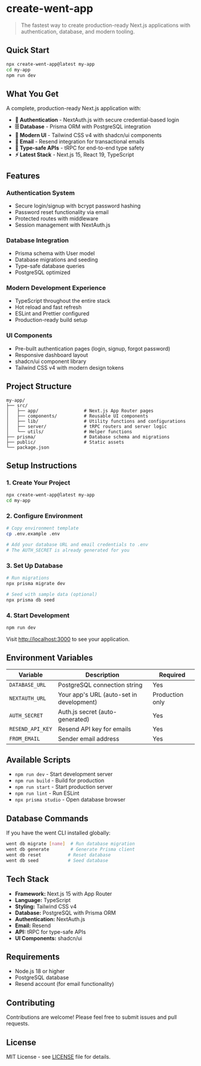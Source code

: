# create-went-app

> The fastest way to create production-ready Next.js applications with authentication, database, and modern tooling.

## Quick Start

```bash
npx create-went-app@latest my-app
cd my-app
npm run dev
```

## What You Get

A complete, production-ready Next.js application with:

- **🔐 Authentication** - NextAuth.js with secure credential-based login
- **🗄️ Database** - Prisma ORM with PostgreSQL integration
- **🎨 Modern UI** - Tailwind CSS v4 with shadcn/ui components
- **📧 Email** - Resend integration for transactional emails
- **🔄 Type-safe APIs** - tRPC for end-to-end type safety
- **⚡ Latest Stack** - Next.js 15, React 19, TypeScript

## Features

### Authentication System
- Secure login/signup with bcrypt password hashing
- Password reset functionality via email
- Protected routes with middleware
- Session management with NextAuth.js

### Database Integration
- Prisma schema with User model
- Database migrations and seeding
- Type-safe database queries
- PostgreSQL optimized

### Modern Development Experience
- TypeScript throughout the entire stack
- Hot reload and fast refresh
- ESLint and Prettier configured
- Production-ready build setup

### UI Components
- Pre-built authentication pages (login, signup, forgot password)
- Responsive dashboard layout
- shadcn/ui component library
- Tailwind CSS v4 with modern design tokens

## Project Structure

```
my-app/
├── src/
│   ├── app/                 # Next.js App Router pages
│   ├── components/          # Reusable UI components
│   ├── lib/                 # Utility functions and configurations
│   ├── server/              # tRPC routers and server logic
│   └── utils/               # Helper functions
├── prisma/                  # Database schema and migrations
├── public/                  # Static assets
└── package.json
```

## Setup Instructions

### 1. Create Your Project
```bash
npx create-went-app@latest my-app
cd my-app
```

### 2. Configure Environment
```bash
# Copy environment template
cp .env.example .env

# Add your database URL and email credentials to .env
# The AUTH_SECRET is already generated for you
```

### 3. Set Up Database
```bash
# Run migrations
npx prisma migrate dev

# Seed with sample data (optional)
npx prisma db seed
```

### 4. Start Development
```bash
npm run dev
```

Visit [http://localhost:3000](http://localhost:3000) to see your application.

## Environment Variables

| Variable | Description | Required |
|----------|-------------|----------|
| `DATABASE_URL` | PostgreSQL connection string | Yes |
| `NEXTAUTH_URL` | Your app's URL (auto-set in development) | Production only |
| `AUTH_SECRET` | Auth.js secret (auto-generated) | Yes |
| `RESEND_API_KEY` | Resend API key for emails | Yes |
| `FROM_EMAIL` | Sender email address | Yes |

## Available Scripts

- `npm run dev` - Start development server
- `npm run build` - Build for production
- `npm run start` - Start production server
- `npm run lint` - Run ESLint
- `npx prisma studio` - Open database browser

## Database Commands

If you have the went CLI installed globally:

```bash
went db migrate [name]  # Run database migration
went db generate        # Generate Prisma client
went db reset          # Reset database
went db seed           # Seed database
```

## Tech Stack

- **Framework:** Next.js 15 with App Router
- **Language:** TypeScript
- **Styling:** Tailwind CSS v4
- **Database:** PostgreSQL with Prisma ORM
- **Authentication:** NextAuth.js
- **Email:** Resend
- **API:** tRPC for type-safe APIs
- **UI Components:** shadcn/ui

## Requirements

- Node.js 18 or higher
- PostgreSQL database
- Resend account (for email functionality)

## Contributing

Contributions are welcome! Please feel free to submit issues and pull requests.

## License

MIT License - see [LICENSE](LICENSE) file for details. 
